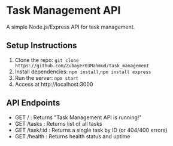 # Task Management API

A simple Node.js/Express API for task management.

## Setup Instructions
1. Clone the repo: `git clone https://github.com/Zubayer03Mahmud/task_management`
2. Install dependencies: `npm install`,`npm install express`
3. Run the server: `npm start`
4. Access at http://localhost:3000

## API Endpoints
- GET / : Returns "Task Management API is running!"
- GET /tasks : Returns list of all tasks
- GET /task/:id : Returns a single task by ID (or 404/400 errors)
- GET /health : Returns health status and uptime